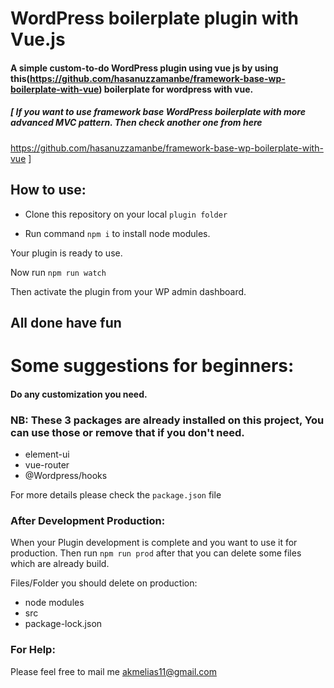 # WordPress boilerplate plugin with Vue.js

#### A simple  custom-to-do WordPress plugin using vue js by using this(https://github.com/hasanuzzamanbe/framework-base-wp-boilerplate-with-vue) boilerplate for wordpress with vue.

##### [ If you want to use framework base WordPress boilerplate with more advanced MVC pattern. Then check another one from here
https://github.com/hasanuzzamanbe/framework-base-wp-boilerplate-with-vue ]

## How to use:

* Clone this repository on your local `plugin folder`

* Run command `npm i` to install node modules.

Your plugin is ready to use.

Now run `npm run watch`

Then activate the plugin from your WP admin dashboard.

</details>

## All done have fun


# Some suggestions for beginners:

#### Do any customization you need.

 ### NB: These 3 packages are already installed on this project, You can use those or remove that if you don't need.
 * element-ui
 * vue-router
 * @Wordpress/hooks
 
 For more details please check the `package.json` file
 
 
 ### After Development Production:
 When your Plugin development is complete and you want to use it for production. Then run `npm run prod` after that you can delete some files which are already build.
 
 Files/Folder you should delete on production:
 * node modules 
 * src
 * package-lock.json
 
 
 ### For Help:
 Please feel free to mail me <a href="mailto:akmelias11@gmail.com">akmelias11@gmail.com</a>
